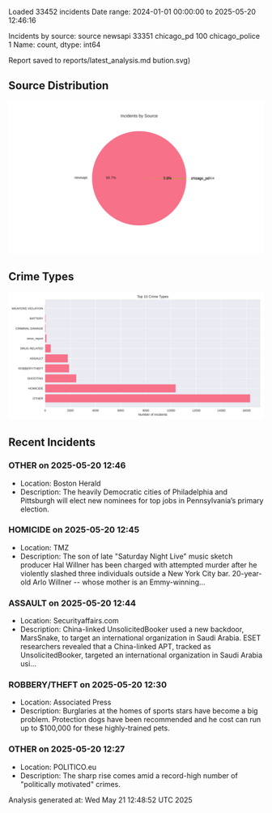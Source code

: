 
Loaded 33452 incidents
Date range: 2024-01-01 00:00:00 to 2025-05-20 12:46:16

Incidents by source:
source
newsapi           33351
chicago_pd          100
chicago_police        1
Name: count, dtype: int64

Report saved to reports/latest_analysis.md
bution.svg)

## Source Distribution
![Source Distribution](images/source_distribution.svg)

## Crime Types
![Crime Types](images/crime_types.svg)

## Recent Incidents

### OTHER on 2025-05-20 12:46
- Location: Boston Herald
- Description: The heavily Democratic cities of Philadelphia and Pittsburgh will elect new nominees for top jobs in Pennsylvania’s primary election.


### HOMICIDE on 2025-05-20 12:45
- Location: TMZ
- Description: The son of late "Saturday Night Live" music sketch producer Hal Willner has been charged with attempted murder after he violently slashed three individuals outside a New York City bar. 20-year-old Arlo Willner -- whose mother is an Emmy-winning…


### ASSAULT on 2025-05-20 12:44
- Location: Securityaffairs.com
- Description: China-linked UnsolicitedBooker used a new backdoor, MarsSnake, to target an international organization in Saudi Arabia. ESET researchers revealed that a China-linked APT, tracked as UnsolicitedBooker, targeted an international organization in Saudi Arabia usi…


### ROBBERY/THEFT on 2025-05-20 12:30
- Location: Associated Press
- Description: Burglaries at the homes of sports stars have become a big problem. Protection dogs have been recommended and he cost can run up to $100,000 for these highly-trained pets.


### OTHER on 2025-05-20 12:27
- Location: POLITICO.eu
- Description: The sharp rise comes amid a record-high number of "politically motivated" crimes.

Analysis generated at: Wed May 21 12:48:52 UTC 2025
